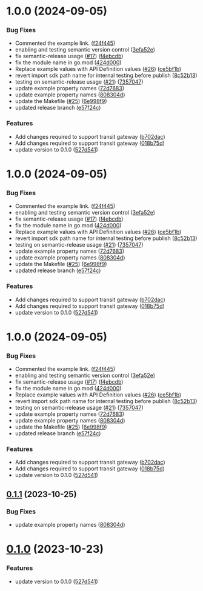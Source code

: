 # 1.0.0 (2024-09-05)


### Bug Fixes

* Commented the example link. ([f24f445](https://github.com/sanket-ibm/vmware-go-sdk/commit/f24f445496105869faa8291e13fca2267a41c12d))
* enabling and testing semantic version control ([3efa52e](https://github.com/sanket-ibm/vmware-go-sdk/commit/3efa52e2ee350b90b4b4cc6c0fa7d79b0d8cd941))
* fix semantic-release usage ([#17](https://github.com/sanket-ibm/vmware-go-sdk/issues/17)) ([f4ebcdb](https://github.com/sanket-ibm/vmware-go-sdk/commit/f4ebcdbe1cd478f6d50a50f71da21a70217cb5aa))
* fix the module name in go.mod ([424d000](https://github.com/sanket-ibm/vmware-go-sdk/commit/424d000d342fc0e9fa994c50ab2899f5e4a29208))
* Replace example values with API Definition values ([#26](https://github.com/sanket-ibm/vmware-go-sdk/issues/26)) ([ce5bf1b](https://github.com/sanket-ibm/vmware-go-sdk/commit/ce5bf1b0b9ea67bedbfc4330f1b93f77c8602915))
* revert import sdk path name for internal testing before publish ([8c52b13](https://github.com/sanket-ibm/vmware-go-sdk/commit/8c52b13e9bf47684756d0937d10c14e986144d54))
* testing on semantic-release usage ([#21](https://github.com/sanket-ibm/vmware-go-sdk/issues/21)) ([7357047](https://github.com/sanket-ibm/vmware-go-sdk/commit/73570476329613466b96f8594be89fdfe77528a3))
* update example property names ([72d7683](https://github.com/sanket-ibm/vmware-go-sdk/commit/72d76837d5d5413114e07d48e45259f64d1cec39))
* update example property names ([808304d](https://github.com/sanket-ibm/vmware-go-sdk/commit/808304d716b17dc7ef4547c01c30b50de7e1cdc1))
* update the Makefile ([#25](https://github.com/sanket-ibm/vmware-go-sdk/issues/25)) ([6e998f9](https://github.com/sanket-ibm/vmware-go-sdk/commit/6e998f9cf49043445e1d7274c779d7451b37db70))
* updated release branch ([e57f24c](https://github.com/sanket-ibm/vmware-go-sdk/commit/e57f24cfa70afb9d5faba7b4bc2941e5f926a0c1))


### Features

* Add changes required to support transit gateway ([b702dac](https://github.com/sanket-ibm/vmware-go-sdk/commit/b702dac8dd1e991bb507ddfdb38c4b232adb0d41))
* Add changes required to support transit gateway ([018b75d](https://github.com/sanket-ibm/vmware-go-sdk/commit/018b75d2b26d3e7fab905f91d766a398ed05b06e))
* update version to 0.1.0 ([527d541](https://github.com/sanket-ibm/vmware-go-sdk/commit/527d541df15098d4af980685835fd7ef600eb772))

# 1.0.0 (2024-09-05)


### Bug Fixes

* Commented the example link. ([f24f445](https://github.com/sanket-ibm/vmware-go-sdk/commit/f24f445496105869faa8291e13fca2267a41c12d))
* enabling and testing semantic version control ([3efa52e](https://github.com/sanket-ibm/vmware-go-sdk/commit/3efa52e2ee350b90b4b4cc6c0fa7d79b0d8cd941))
* fix semantic-release usage ([#17](https://github.com/sanket-ibm/vmware-go-sdk/issues/17)) ([f4ebcdb](https://github.com/sanket-ibm/vmware-go-sdk/commit/f4ebcdbe1cd478f6d50a50f71da21a70217cb5aa))
* fix the module name in go.mod ([424d000](https://github.com/sanket-ibm/vmware-go-sdk/commit/424d000d342fc0e9fa994c50ab2899f5e4a29208))
* Replace example values with API Definition values ([#26](https://github.com/sanket-ibm/vmware-go-sdk/issues/26)) ([ce5bf1b](https://github.com/sanket-ibm/vmware-go-sdk/commit/ce5bf1b0b9ea67bedbfc4330f1b93f77c8602915))
* revert import sdk path name for internal testing before publish ([8c52b13](https://github.com/sanket-ibm/vmware-go-sdk/commit/8c52b13e9bf47684756d0937d10c14e986144d54))
* testing on semantic-release usage ([#21](https://github.com/sanket-ibm/vmware-go-sdk/issues/21)) ([7357047](https://github.com/sanket-ibm/vmware-go-sdk/commit/73570476329613466b96f8594be89fdfe77528a3))
* update example property names ([72d7683](https://github.com/sanket-ibm/vmware-go-sdk/commit/72d76837d5d5413114e07d48e45259f64d1cec39))
* update example property names ([808304d](https://github.com/sanket-ibm/vmware-go-sdk/commit/808304d716b17dc7ef4547c01c30b50de7e1cdc1))
* update the Makefile ([#25](https://github.com/sanket-ibm/vmware-go-sdk/issues/25)) ([6e998f9](https://github.com/sanket-ibm/vmware-go-sdk/commit/6e998f9cf49043445e1d7274c779d7451b37db70))
* updated release branch ([e57f24c](https://github.com/sanket-ibm/vmware-go-sdk/commit/e57f24cfa70afb9d5faba7b4bc2941e5f926a0c1))


### Features

* Add changes required to support transit gateway ([b702dac](https://github.com/sanket-ibm/vmware-go-sdk/commit/b702dac8dd1e991bb507ddfdb38c4b232adb0d41))
* Add changes required to support transit gateway ([018b75d](https://github.com/sanket-ibm/vmware-go-sdk/commit/018b75d2b26d3e7fab905f91d766a398ed05b06e))
* update version to 0.1.0 ([527d541](https://github.com/sanket-ibm/vmware-go-sdk/commit/527d541df15098d4af980685835fd7ef600eb772))

# 1.0.0 (2024-09-05)


### Bug Fixes

* Commented the example link. ([f24f445](https://github.com/sanket-ibm/vmware-go-sdk/commit/f24f445496105869faa8291e13fca2267a41c12d))
* enabling and testing semantic version control ([3efa52e](https://github.com/sanket-ibm/vmware-go-sdk/commit/3efa52e2ee350b90b4b4cc6c0fa7d79b0d8cd941))
* fix semantic-release usage ([#17](https://github.com/sanket-ibm/vmware-go-sdk/issues/17)) ([f4ebcdb](https://github.com/sanket-ibm/vmware-go-sdk/commit/f4ebcdbe1cd478f6d50a50f71da21a70217cb5aa))
* fix the module name in go.mod ([424d000](https://github.com/sanket-ibm/vmware-go-sdk/commit/424d000d342fc0e9fa994c50ab2899f5e4a29208))
* Replace example values with API Definition values ([#26](https://github.com/sanket-ibm/vmware-go-sdk/issues/26)) ([ce5bf1b](https://github.com/sanket-ibm/vmware-go-sdk/commit/ce5bf1b0b9ea67bedbfc4330f1b93f77c8602915))
* revert import sdk path name for internal testing before publish ([8c52b13](https://github.com/sanket-ibm/vmware-go-sdk/commit/8c52b13e9bf47684756d0937d10c14e986144d54))
* testing on semantic-release usage ([#21](https://github.com/sanket-ibm/vmware-go-sdk/issues/21)) ([7357047](https://github.com/sanket-ibm/vmware-go-sdk/commit/73570476329613466b96f8594be89fdfe77528a3))
* update example property names ([72d7683](https://github.com/sanket-ibm/vmware-go-sdk/commit/72d76837d5d5413114e07d48e45259f64d1cec39))
* update example property names ([808304d](https://github.com/sanket-ibm/vmware-go-sdk/commit/808304d716b17dc7ef4547c01c30b50de7e1cdc1))
* update the Makefile ([#25](https://github.com/sanket-ibm/vmware-go-sdk/issues/25)) ([6e998f9](https://github.com/sanket-ibm/vmware-go-sdk/commit/6e998f9cf49043445e1d7274c779d7451b37db70))
* updated release branch ([e57f24c](https://github.com/sanket-ibm/vmware-go-sdk/commit/e57f24cfa70afb9d5faba7b4bc2941e5f926a0c1))


### Features

* Add changes required to support transit gateway ([b702dac](https://github.com/sanket-ibm/vmware-go-sdk/commit/b702dac8dd1e991bb507ddfdb38c4b232adb0d41))
* Add changes required to support transit gateway ([018b75d](https://github.com/sanket-ibm/vmware-go-sdk/commit/018b75d2b26d3e7fab905f91d766a398ed05b06e))
* update version to 0.1.0 ([527d541](https://github.com/sanket-ibm/vmware-go-sdk/commit/527d541df15098d4af980685835fd7ef600eb772))

## [0.1.1](https://github.com/IBM/vmware-go-sdk/compare/v0.1.0...v0.1.1) (2023-10-25)


### Bug Fixes

* update example property names ([808304d](https://github.com/IBM/vmware-go-sdk/commit/808304d716b17dc7ef4547c01c30b50de7e1cdc1))

# [0.1.0](https://github.com/IBM/vmware-go-sdk/compare/v0.0.1...v0.1.0) (2023-10-23)


### Features

* update version to 0.1.0 ([527d541](https://github.com/IBM/vmware-go-sdk/commit/527d541df15098d4af980685835fd7ef600eb772))
